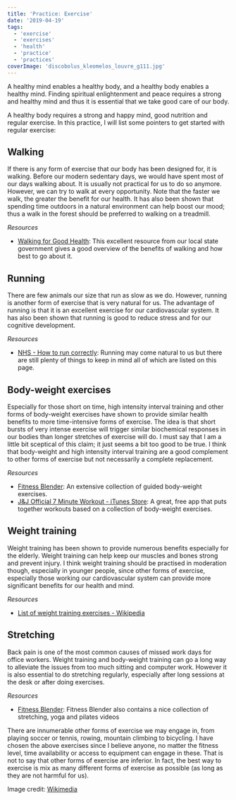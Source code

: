 ```yaml
---
title: 'Practice: Exercise'
date: '2019-04-19'
tags:
  - 'exercise'
  - 'exercises'
  - 'health'
  - 'practice'
  - 'practices'
coverImage: 'discobolus_kleomelos_louvre_g111.jpg'
---
```


A healthy mind enables a healthy body, and a healthy body enables a healthy mind. Finding spiritual enlightenment and peace requires a strong and healthy mind and thus it is essential that we take good care of our body.

A healthy body requires a strong and happy mind, good nutrition and regular exercise. In this practice, I will list some pointers to get started with regular exercise:

## Walking

If there is any form of exercise that our body has been designed for, it is walking. Before our modern sedentary days, we would have spent most of our days walking about. It is usually not practical for us to do so anymore. However, we can try to walk at every opportunity. Note that the faster we walk, the greater the benefit for our health. It has also been shown that spending time outdoors in a natural environment can help boost our mood; thus a walk in the forest should be preferred to walking on a treadmill.

_Resources_

- [Walking for Good Health](https://www.betterhealth.vic.gov.au/health/healthyliving/walking-for-good-health): This excellent resource from our local state government gives a good overview of the benefits of walking and how best to go about it.

## Running

There are few animals our size that run as slow as we do. However, running is another form of exercise that is very natural for us. The advantage of running is that it is an excellent exercise for our cardiovascular system. It has also been shown that running is good to reduce stress and for our cognitive development.

_Resources_

- [NHS - How to run correctly](https://www.nhs.uk/live-well/exercise/how-to-run-correctly/): Running may come natural to us but there are still plenty of things to keep in mind all of which are listed on this page.

## Body-weight exercises

Especially for those short on time, high intensity interval training and other forms of body-weight exercises have shown to provide similar health benefits to more time-intensive forms of exercise. The idea is that short bursts of very intense exercise will trigger similar biochemical responses in our bodies than longer stretches of exercise will do. I must say that I am a little bit sceptical of this claim; it just seems a bit too good to be true. I think that body-weight and high intensity interval training are a good complement to other forms of exercise but not necessarily a complete replacement.

_Resources_

- [Fitness Blender](https://www.fitnessblender.com/): An extensive collection of guided body-weight exercises.
- [J&J Official 7 Minute Workout - iTunes Store](https://itunes.apple.com/us/app/j-j-official-7-minute-workout/id784797900): A great, free app that puts together workouts based on a collection of body-weight exercises.

## Weight training

Weight training has been shown to provide numerous benefits especially for the elderly. Weight training can help keep our muscles and bones strong and prevent injury. I think weight training should be practised in moderation though, especially in younger people, since other forms of exercise, especially those working our cardiovascular system can provide more significant benefits for our health and mind.

_Resources_

- [List of weight training exercises - Wikipedia](https://en.wikipedia.org/wiki/List_of_weight_training_exercises)

## Stretching

Back pain is one of the most common causes of missed work days for office workers. Weight training and body-weight training can go a long way to alleviate the issues from too much sitting and computer work. However it is also essential to do stretching regularly, especially after long sessions at the desk or after doing exercises.

_Resources_

- [Fitness Blender](https://www.fitnessblender.com/): Fitness Blender also contains a nice collection of stretching, yoga and pilates videos

There are innumerable other forms of exercise we may engage in, from playing soccer or tennis, rowing, mountain climbing to bicycling. I have chosen the above exercises since I believe anyone, no matter the fitness level, time availability or access to equipment can engage in these. That is not to say that other forms of exercise are inferior. In fact, the best way to exercise is mix as many different forms of exercise as possible (as long as they are not harmful for us).

Image credit: [Wikimedia](https://commons.wikimedia.org/wiki/File:Discobolus_Kleomelos_Louvre_G111.jpg)
